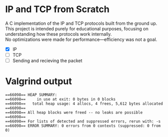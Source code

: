 # IP and TCP from Scratch

A C implementation of the IP and TCP protocols built from the ground up.  
This project is intended purely for educational purposes, focusing on understanding
how these protocols work internally.  
No optimizations were made for performance—efficiency was not a goal.
* [X] IP
* [ ] TCP
* [ ] Sending and recieving the packet

# Valgrind output

```
==66098== HEAP SUMMARY:
==66098==     in use at exit: 0 bytes in 0 blocks
==66098==   total heap usage: 4 allocs, 4 frees, 5,612 bytes allocated
==66098==
==66098== All heap blocks were freed -- no leaks are possible
==66098==
==66098== For lists of detected and suppressed errors, rerun with: -s
==66098== ERROR SUMMARY: 0 errors from 0 contexts (suppressed: 0 from 0)
```
